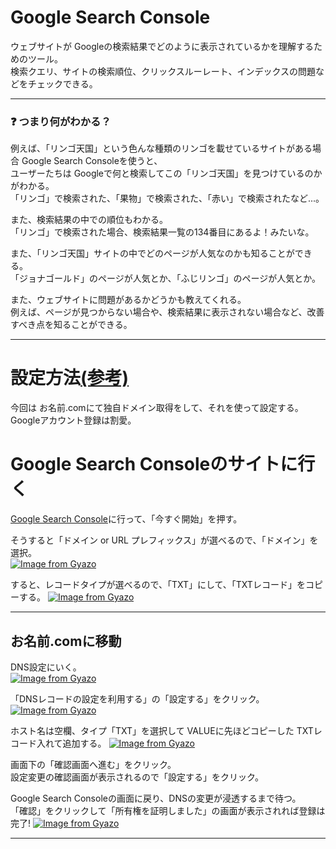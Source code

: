 # Google Search Console
ウェブサイトが Googleの検索結果でどのように表示されているかを理解するためのツール。  
検索クエリ、サイトの検索順位、クリックスルーレート、インデックスの問題などをチェックできる。
***

### ❓ つまり何がわかる？
例えば、「リンゴ天国」という色んな種類のリンゴを載せているサイトがある場合 Google Search Consoleを使うと、  
ユーザーたちは Googleで何と検索してこの「リンゴ天国」を見つけているのかがわかる。  
「リンゴ」で検索された、「果物」で検索された、「赤い」で検索されたなど...。  

また、検索結果の中での順位もわかる。  
「リンゴ」で検索された場合、検索結果一覧の134番目にあるよ！みたいな。

また、「リンゴ天国」サイトの中でどのページが人気なのかも知ることができる。  
「ジョナゴールド」のページが人気とか、「ふじリンゴ」のページが人気とか。  

また、ウェブサイトに問題があるかどうかも教えてくれる。  
例えば、ページが見つからない場合や、検索結果に表示されない場合など、改善すべき点を知ることができる。
***

# 設定方法[(参考)](https://www.onamae.com/column/howto/2/)
今回は お名前.comにて独自ドメイン取得をして、それを使って設定する。  
Googleアカウント登録は割愛。

# Google Search Consoleのサイトに行く
[Google Search Console](https://search.google.com/search-console/about?hl=ja)に行って、「今すぐ開始」を押す。  

そうすると「ドメイン or URL プレフィックス」が選べるので、「ドメイン」を選択。  
[![Image from Gyazo](https://i.gyazo.com/30e6fc6720055de8da95cbe21dd2d72f.png)](https://gyazo.com/30e6fc6720055de8da95cbe21dd2d72f)

すると、レコードタイプが選べるので、「TXT」にして、「TXTレコード」をコピーする。
[![Image from Gyazo](https://i.gyazo.com/0c64229c5bff4d50c7e277a0abd3159e.png)](https://gyazo.com/0c64229c5bff4d50c7e277a0abd3159e)
***

## お名前.comに移動
DNS設定にいく。  
[![Image from Gyazo](https://i.gyazo.com/3a9fe9d05849e38f0452dfedff7fef81.png)](https://gyazo.com/3a9fe9d05849e38f0452dfedff7fef81)

「DNSレコードの設定を利用する」の「設定する」をクリック。
[![Image from Gyazo](https://i.gyazo.com/50112a75553b69bf6d01dc0850f8b11a.png)](https://gyazo.com/50112a75553b69bf6d01dc0850f8b11a)

ホスト名は空欄、タイプ「TXT」を選択して VALUEに先ほどコピーした TXTレコード入れて追加する。
[![Image from Gyazo](https://i.gyazo.com/f9f7aa3a0353e6a48f13c013eefccdbf.png)](https://gyazo.com/f9f7aa3a0353e6a48f13c013eefccdbf)

  
画面下の「確認画面へ進む」をクリック。  
設定変更の確認画面が表示されるので「設定する」をクリック。  

Google Search Consoleの画面に戻り、DNSの変更が浸透するまで待つ。  
「確認」をクリックして「所有権を証明しました」の画面が表示されれば登録は完了!
[![Image from Gyazo](https://i.gyazo.com/cf60589cffbfda99e14bf010853d0f4e.png)](https://gyazo.com/cf60589cffbfda99e14bf010853d0f4e)
***

